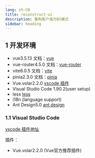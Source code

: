 ```yaml
---
lang: zh-CN
title: reconstruct-ui
description: 重构客户端为BS模式
sidebar: heading
---
```


## 1 开发环境

- vue3.5.13 文档：[vue](https://cn.vuejs.org/)
- vue-router4.5.0 文档：[vue-router](https://router.vuejs.org/zh/guide/)
- vite6.0.5 文档：[vite](https://cn.vitejs.dev/guide/)
- pinia2.3.0 文档：[pinia](https://pinia.vuejs.org/zh/)
- Vue.volar2.2.0 [vscode 插件](https://marketplace.visualstudio.com/VSCode)
- Visual Studio Code 1.90.2(user setup)
- less [less](https://less.bootcss.com/)
- i18n (language support)
- Ant Design5.0 [ant design](https://ant-design.antgroup.com/index-cn)

### 1.1 Visual Studio Code

[vscode 插件地址](https://marketplace.visualstudio.com/VSCode)

插件：
- Vue.volar2.2.0 (Vue官方推荐插件)

